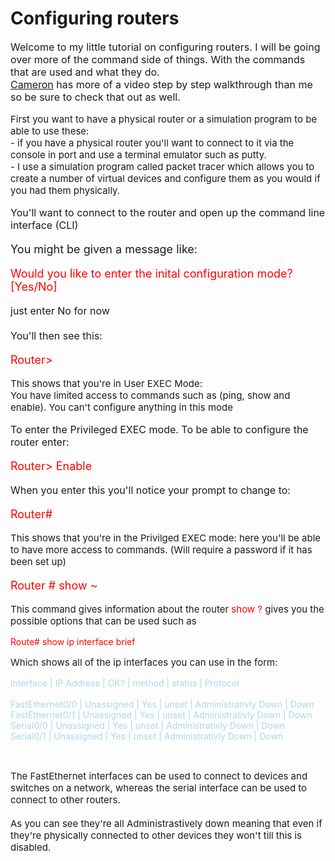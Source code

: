 # Configuring routers
<p style="font-size:16px">
Welcome to my little tutorial on configuring routers. I will be going over more of the command side of things. With the commands that are used and what they do.<br>
<a href="https://nevexo.space/networking/2021/02/24/cisco-packet-tracer-basic.html">Cameron</a>
has more of a video step by step walkthrough than me so be sure to check that out as well.
</p>

<p style="font-size:15px">
First you want to have a physical router or a simulation program to be able to use these: <br>
- if you have a physical router you'll want to connect to it via the console in port and use a terminal emulator such as putty.
<br>
- I use a simulation program called packet tracer which allows you to create a number of virtual devices and configure them as you would if you had them physically.</p>

<p style="font-size:16px">
You'll want to connect to the router and open up the command line interface (CLI)
</p>

<p style="font-size:18px">
You might be given a message like:</p>
<p style="font-size:18px;color:Red">
Would you like to enter the inital configuration mode? [Yes/No]
</p>
<p style="font-size:16px">
just enter No for now<br><br>
You'll then see this:
</p>
<p style="font-size:18px;color:Red">
Router></p> <p style="font-size:15px">This shows that you're in User EXEC Mode:<br> You have limited access to commands such as (ping, show and enable). You can't configure anything in this mode</p>

<p style="font-size:16px">
To enter the Privileged EXEC mode. To be able to configure the router enter:
</p>
<p style="font-size:18px;color:red">
Router> Enable</p>
<p style="font-size:16px">
When you enter this you'll notice your prompt to change to:</p>
<p style="font-size:18px;color:red">
Router#</p>
<p style="font-size:15px">
This shows that you're in the Privilged EXEC mode: here you'll be  able to have more access to commands. (Will require a password if it has been set up) </p>

<p style="font-size:18px;color:red">
Router # show ~
</p>
<p style="font-size:15px">
This command gives information about the router  <e style="color:red"> show ?</e> gives you the possible options that can be used such as </p>
<p style ="font_size:18px;color:Red">
Route# show ip interface brief</p>
<p style="font-size:15px">
Which shows all of the ip interfaces you can use in the form:</p>
<p style="font-size:14px;color:lightblue">
Interface | IP Address | OK? | method | status | Protocol<br><br>
FastEthernet0/0 | Unassigned | Yes | unset  | Administrativly Down | Down<br>
FastEthernet0/1 | Unassigned | Yes | unset | Administrativly Down | Down<br>
Serial0/0 | Unassigned | Yes | unset  | Administrativly Down | Down<br>
Serial0/1 | Unassigned | Yes | unset | Administrativly Down | Down</p><br>
<p style="font-size:15px">
The FastEthernet interfaces can be used to connect to devices and switches on a network, whereas the serial interface can be used to connect to other routers.<br><br>
As you can see they're all Administrastively down meaning that even if they're physically connected to other devices they won't till this is disabled.</p>